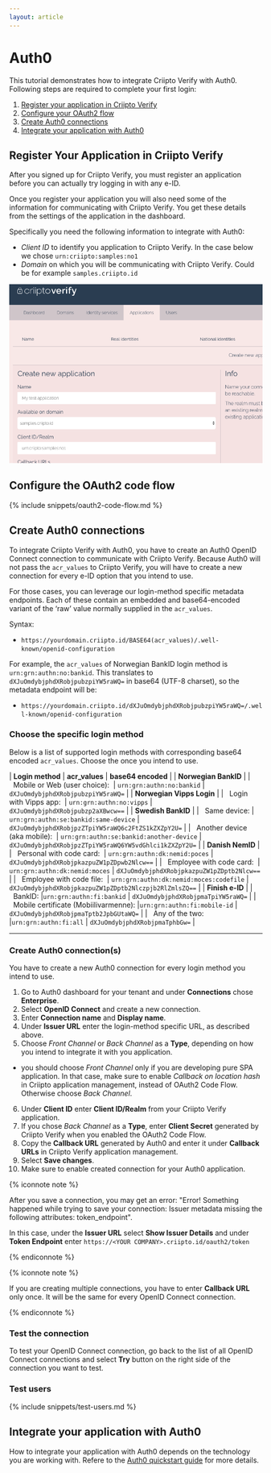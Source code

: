 ```yaml
---
layout: article
---
```


# Auth0

This tutorial demonstrates how to integrate Criipto Verify with Auth0. Following steps are required to complete your first login:

1. [Register your application in Criipto Verify](#register)
2. [Configure your OAuth2 flow](#enable)
3. [Create Auth0 connections](#auth0-connection)
4. [Integrate your application with Auth0](#integrate)


<a name="register"></a>

## Register Your Application in Criipto Verify

After you signed up for Criipto Verify, you must register an application before you can actually try logging in with any e-ID.

Once you register your application you will also need some of the information for communicating with Criipto Verify. You get these details from the settings of the application in the dashboard.

Specifically you need the following information to integrate with Auth0:

- _Client ID_ to identify you application to Criipto Verify. In the case below we chose `urn:criipto:samples:no1`
- _Domain_ on which you will be communicating with Criipto Verify. Could be for example `samples.criipto.id`

![Register App](/images/register-app.png)

<a name="enable"></a>

## Configure the OAuth2 code flow

{% include snippets/oauth2-code-flow.md %}


<a name="auth0-connection"></a>

## Create Auth0 connections

To integrate Criipto Verify with Auth0, you have to create an Auth0 OpenID Connect connection to communicate with Criipto Verify. Because Auth0 will not pass the `acr_values` to Criipto Verify, you will have to create a new connection for every e-ID option that you intend to use.

For those cases, you can leverage our login-method specific metadata endpoints. Each of these contain an embedded and base64-encoded variant of the ‘raw’ value normally supplied in the `acr_values`.

Syntax:

- `https://yourdomain.criipto.id/BASE64(acr_values)/.well-known/openid-configuration`

For example, the `acr_values` of Norwegian BankID login method is `urn:grn:authn:no:bankid`. This translates to `dXJuOmdybjphdXRobjpubzpiYW5raWQ=` in base64 (UTF-8 charset), so the metadata endpoint will be:

- `https://yourdomain.criipto.id/dXJuOmdybjphdXRobjpubzpiYW5raWQ=/.well-known/openid-configuration`

### Choose the specific login method

Below is a list of supported login methods with corresponding base64 encoded `acr_values`. Choose the once you intend to use.

| **Login method** | **acr_values** | **base64 encoded** |
| **Norwegian BankID** |
| &nbsp;&nbsp;Mobile or Web (user choice):&nbsp;         | `urn:grn:authn:no:bankid` | `dXJuOmdybjphdXRobjpubzpiYW5raWQ=` |
| **Norwegian Vipps Login** |
| &nbsp;&nbsp;Login with Vipps app:&nbsp;                | `urn:grn:authn:no:vipps` | `dXJuOmdybjphdXRobjpubzp2aXBwcw==` |
| **Swedish BankID** |
| &nbsp;&nbsp;Same device:                               | `urn:grn:authn:se:bankid:same-device` | `dXJuOmdybjphdXRobjpzZTpiYW5raWQ6c2FtZS1kZXZpY2U=` |
| &nbsp;&nbsp;Another device (aka mobile):&nbsp;         | `urn:grn:authn:se:bankid:another-device` | `dXJuOmdybjphdXRobjpzZTpiYW5raWQ6YW5vdGhlci1kZXZpY2U=` |
| **Danish NemID** |
| &nbsp;&nbsp;Personal with code card:&nbsp;             | `urn:grn:authn:dk:nemid:poces` | `dXJuOmdybjphdXRobjpkazpuZW1pZDpwb2Nlcw==` |
| &nbsp;&nbsp;Employee with code card:&nbsp;             | `urn:grn:authn:dk:nemid:moces` | `dXJuOmdybjphdXRobjpkazpuZW1pZDptb2Nlcw==` |
| &nbsp;&nbsp;Employee with code file:&nbsp;             | `urn:grn:authn:dk:nemid:moces:codefile` | `dXJuOmdybjphdXRobjpkazpuZW1pZDptb2Nlczpjb2RlZmlsZQ==` |
| **Finish e-ID** |
| &nbsp;&nbsp;BankID:                                    |`urn:grn:authn:fi:bankid` | `dXJuOmdybjphdXRobjpmaTpiYW5raWQ=` |
| &nbsp;&nbsp;Mobile certificate (Mobiilivarmenne):&nbsp;|`urn:grn:authn:fi:mobile-id` | `dXJuOmdybjphdXRobjpmaTptb2JpbGUtaWQ=` |
| &nbsp;&nbsp;Any of the two:                            |`urn:grn:authn:fi:all` | `dXJuOmdybjphdXRobjpmaTphbGw=` |

<hr />

### Create Auth0 connection(s)
You have to create a new Auth0 connection for every login method you intend to use.

1. Go to Auth0 dashboard for your tenant and under **Connections** chose **Enterprise**.
2. Select **OpenID Connect** and create a new connection.
3. Enter **Connection name** and **Display name**.
4. Under **Issuer URL** enter the login-method specific URL, as described above.
5. Choose _Front Channel_ or _Back Channel_ as a **Type**, depending on how you intend to integrate it with you application.
  -  you should choose _Front Channel_ only if you are developing pure SPA application. In that case, make sure to enable _Callback on location hash_ in Criipto application management, instead  of OAuth2 Code Flow. Otherwise choose _Back Channel_.
6. Under **Client ID** enter **Client ID/Realm** from your Criipto Verify application.
7. If you chose _Back Channel_ as a **Type**, enter **Client Secret** generated by Criipto Verify when you enabled the OAuth2 Code Flow.
8. Copy the **Callback URL** generated by Auth0 and enter it under **Callback URLs** in Criipto Verify application management.
9. Select **Save changes**.
10. Make sure to enable created connection for your Auth0 application.

{% iconnote note %}

After you save a connection, you may get an error: "Error! Something happened while trying to save your connection: Issuer metadata missing the following attributes: token_endpoint".

In this case, under the **Issuer URL** select **Show Issuer Details** and under **Token Endpoint** enter `https://<YOUR COMPANY>.criipto.id/oauth2/token`

{% endiconnote %}

{% iconnote note %}

If you are creating multiple connections, you have to enter **Callback URL** only once. It will be the same for every OpenID Connect connection.

{% endiconnote %}

### Test the connection

To test your OpenID Connect connection, go back to the list of all OpenID Connect connections and select **Try** button on the right side of the connection you want to test.

### Test users

{% include snippets/test-users.md %}

<a name="integrate"></a>

## Integrate your application with Auth0

How to integrate your application with Auth0 depends on the technology you are working with. Refere to the [Auth0 quickstart guide](https://auth0.com/docs/quickstarts/) for more details.